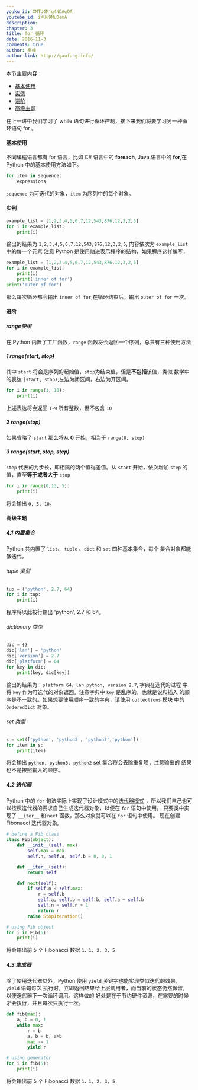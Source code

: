 ```yaml
---
youku_id: XMTU4Mjg4NDAwOA
youtube_id: iKUu9MuDemA
description: 
chapter: 3
title: for 循环
date: 2016-11-3
comments: true
author: 高峰
author-link: http://gaufung.info/
---
```



本节主要内容：
* [基本使用](#m1)
* [实例](#m2)
* [进阶](#m3)
* [高级主题](#m4)

在上一讲中我们学习了 while 语句进行循环控制，接下来我们将要学习另一种循环语句 for 。

<h4 class="tut-h4-pad" id="m1">基本使用</h4>

不同编程语言都有 for 语言，比如 C# 语言中的 **foreach**, Java 语言中的 **for**,在 Python
中的基本使用方法如下。

```python
for item in sequence:
    expressions
```

`sequence` 为可迭代的对象，`item` 为序列中的每个对象。

<h4 class="tut-h4-pad" id="m2">实例</h4>

```python
example_list = [1,2,3,4,5,6,7,12,543,876,12,3,2,5]
for i in example_list:
    print(i)
```

输出的结果为 `1,2,3,4,5,6,7,12,543,876,12,3,2,5`, 内容依次为 `example_list` 中的每一个元素
注意 Python 是使用缩进表示程序的结构，如果程序这样编写，

```python
example_list = [1,2,3,4,5,6,7,12,543,876,12,3,2,5]
for i in example_list:
    print(i)
    print('inner of for')
print('outer of for')
```

那么每次循环都会输出 `inner of for`,在循环结束后，输出 `outer of for` 一次。


<h4 class="tut-h4-pad" id="m3">进阶</h4>

##### range使用

在 Python 内置了工厂函数，`range` 函数将会返回一个序列，总共有三种使用方法

##### 1 range(start, stop)

其中 `start` 将会是序列的起始值，`stop`为结束值，但是**不包括**该值，类似
数学中的表达 `[start, stop)`,左边为闭区间，右边为开区间。

```python
for i in range(1, 10):
    print(i)
```

上述表达将会返回 `1-9` 所有整数，但不包含 `10`

##### 2 range(stop)

如果省略了 `start` 那么将从 **0** 开始，相当于 `range(0, stop)`

##### 3 range(start, stop, step)

`step` 代表的为步长，即相隔的两个值得差值。从 `start` 开始，依次增加
`step` 的值，直至**等于或者大于** `stop`

```python
for i in range(0,13, 5):
    print(i)
```

将会输出 `0, 5, 10`。


<h4 class="tut-h4-pad" id="m4">高级主题</h4>

##### 4.1 内置集合

Python 共内置了 `list`、 `tuple` 、`dict` 和 `set` 四种基本集合，每个
集合对象都能够迭代。

###### tuple 类型

```python
tup = ('python', 2.7, 64)
for i in tup:
    print(i)
```

程序将以此按行输出 'python', 2.7 和 64。

###### dictionary 类型

```python
dic = {}
dic['lan'] = 'python'
dic['version'] = 2.7
dic['platform'] = 64
for key in dic:
    print(key, dic[key])
```

输出的结果为：`platform 64，lan python, version 2.7`, 字典在迭代的过程
中将 `key` 作为可迭代的对象返回。注意字典中 `key` 是乱序的，也就是说和插入
的顺序是不一致的。如果想要使用顺序一致的字典，请使用 `collections` 模块
中的 `OrderedDict` 对象。

###### set 类型

```python
s = set(['python', 'python2', 'python3','python'])
for item in s:
    print(item)
```

将会输出 `python, python3, python2` set 集合将会去除重复项，注意输出的
结果也不是按照输入的顺序。

##### 4.2 迭代器

Python 中的 `for` 句法实际上实现了设计模式中的[迭代器模式](https://en.wikipedia.org/wiki/Iterator_pattern#Python)
，所以我们自己也可以按照迭代器的要求自己生成迭代器对象，以便在 `for` 语句中使用。
只要类中实现了 `__iter__` 和 `next` 函数，那么对象就可以在 `for` 语句中使用。
现在创建 Fibonacci 迭代器对象,

```python
# define a Fib class
class Fib(object):
    def __init__(self, max):
        self.max = max
        self.n, self.a, self.b = 0, 0, 1

    def __iter__(self):
        return self

    def next(self):
        if self.n < self.max:
            r = self.b
            self.a, self.b = self.b, self.a + self.b
            self.n = self.n + 1
            return r
        raise StopIteration()

# using Fib object
for i in Fib(5):
    print(i)
```

将会输出前 5 个 Fibonacci 数据 `1，1, 2, 3, 5`

##### 4.3 生成器

除了使用迭代器以外，Python 使用 `yield` 关键字也能实现类似迭代的效果，`yield` 语句每次
执行时，立即返回结果给上层调用者，而当前的状态仍然保留，以便迭代器下一次循环调用。这样做的
好处是在于节约硬件资源，在需要的时候才会执行，并且每次只执行一次。

```python
def fib(max):
    a, b = 0, 1
    while max:
        r = b
        a, b = b, a+b
        max -= 1
        yield r

# using generator
for i in fib(5):
    print(i)
```

将会输出前 5 个 Fibonacci 数据 `1，1, 2, 3, 5`